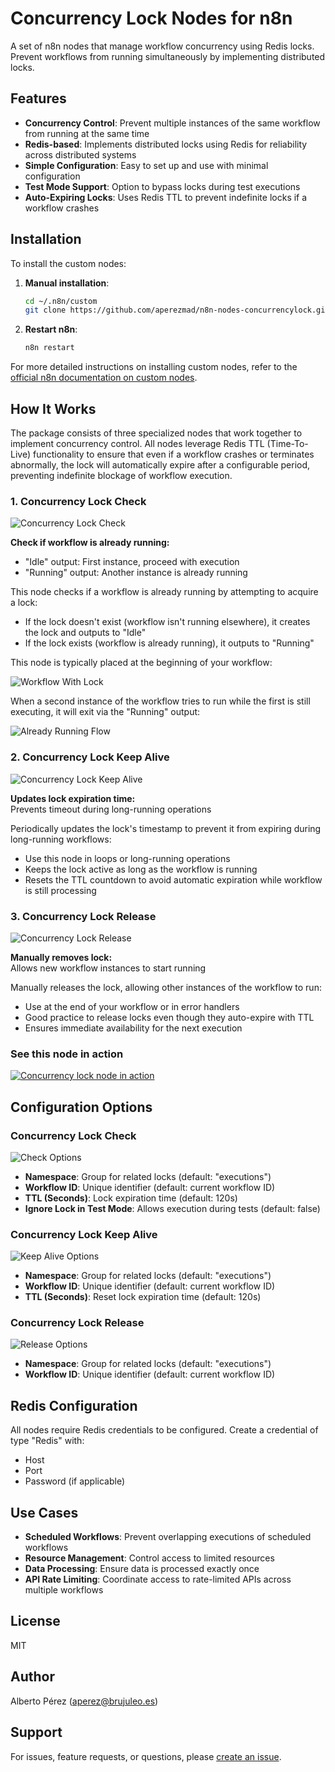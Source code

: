 # Concurrency Lock Nodes for n8n

A set of n8n nodes that manage workflow concurrency using Redis locks. Prevent workflows from running simultaneously by implementing distributed locks.

## Features

- **Concurrency Control**: Prevent multiple instances of the same workflow from running at the same time
- **Redis-based**: Implements distributed locks using Redis for reliability across distributed systems
- **Simple Configuration**: Easy to set up and use with minimal configuration
- **Test Mode Support**: Option to bypass locks during test executions
- **Auto-Expiring Locks**: Uses Redis TTL to prevent indefinite locks if a workflow crashes

## Installation

To install the custom nodes:

1. **Manual installation**:

   ```bash
   cd ~/.n8n/custom
   git clone https://github.com/aperezmad/n8n-nodes-concurrencylock.git 
   ```

2. **Restart n8n**:
   ```bash
   n8n restart
   ```

For more detailed instructions on installing custom nodes, refer to the [official n8n documentation on custom nodes](https://docs.n8n.io/integrations/community-nodes/installation/).

## How It Works

The package consists of three specialized nodes that work together to implement concurrency control. All nodes leverage Redis TTL (Time-To-Live) functionality to ensure that even if a workflow crashes or terminates abnormally, the lock will automatically expire after a configurable period, preventing indefinite blockage of workflow execution.

### 1. Concurrency Lock Check

![Concurrency Lock Check](images/check-node.png)

**Check if workflow is already running:**

- "Idle" output: First instance, proceed with execution
- "Running" output: Another instance is already running

This node checks if a workflow is already running by attempting to acquire a lock:

- If the lock doesn't exist (workflow isn't running elsewhere), it creates the lock and outputs to "Idle"
- If the lock exists (workflow is already running), it outputs to "Running"

This node is typically placed at the beginning of your workflow:

![Workflow With Lock](images/run-id-idle.png)

When a second instance of the workflow tries to run while the first is still executing, it will exit via the "Running" output:

![Already Running Flow](images/run-if-already-running.png)

### 2. Concurrency Lock Keep Alive

![Concurrency Lock Keep Alive](images/keep-alive-node.png)

**Updates lock expiration time:**  
Prevents timeout during long-running operations

Periodically updates the lock's timestamp to prevent it from expiring during long-running workflows:

- Use this node in loops or long-running operations
- Keeps the lock active as long as the workflow is running
- Resets the TTL countdown to avoid automatic expiration while workflow is still processing

### 3. Concurrency Lock Release

![Concurrency Lock Release](images/release-node.png)

**Manually removes lock:**  
Allows new workflow instances to start running

Manually releases the lock, allowing other instances of the workflow to run:

- Use at the end of your workflow or in error handlers
- Good practice to release locks even though they auto-expire with TTL
- Ensures immediate availability for the next execution

### See this node in action

[![Concurrency lock node in action](images/video-cover.png)](https://youtu.be/e3aCK12PBrk)


## Configuration Options

### Concurrency Lock Check

![Check Options](images/check-options.png)

- **Namespace**: Group for related locks (default: "executions")
- **Workflow ID**: Unique identifier (default: current workflow ID)
- **TTL (Seconds)**: Lock expiration time (default: 120s)
- **Ignore Lock in Test Mode**: Allows execution during tests (default: false)

### Concurrency Lock Keep Alive

![Keep Alive Options](images/keep-alive-options.png)

- **Namespace**: Group for related locks (default: "executions")
- **Workflow ID**: Unique identifier (default: current workflow ID)
- **TTL (Seconds)**: Reset lock expiration time (default: 120s)

### Concurrency Lock Release

![Release Options](images/release-options.png)

- **Namespace**: Group for related locks (default: "executions")
- **Workflow ID**: Unique identifier (default: current workflow ID)

## Redis Configuration

All nodes require Redis credentials to be configured. Create a credential of type "Redis" with:

- Host
- Port
- Password (if applicable)

## Use Cases

- **Scheduled Workflows**: Prevent overlapping executions of scheduled workflows
- **Resource Management**: Control access to limited resources
- **Data Processing**: Ensure data is processed exactly once
- **API Rate Limiting**: Coordinate access to rate-limited APIs across multiple workflows

## License

MIT

## Author

Alberto Pérez (aperez@brujuleo.es)

## Support

For issues, feature requests, or questions, please [create an issue](https://github.com/<username>/n8n-nodes-flow-running/issues).
